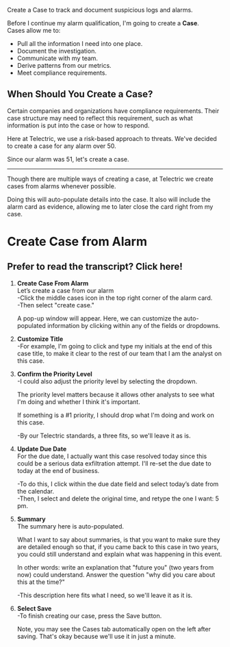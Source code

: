 
Create a Case to track and document suspicious logs and alarms.


Before I continue my alarm qualification, I'm going to create a **Case**.  
Cases allow me to:
- Pull all the information I need into one place.
- Document the investigation.
- Communicate with my team.
- Derive patterns from our metrics.
- Meet compliance requirements.


## When Should You Create a Case?

Certain companies and organizations have compliance requirements. Their case structure may need to reflect this requirement, such as what information is put into the case or how to respond.

Here at Telectric, we use a risk-based approach to threats. We've decided to create a case for any alarm over 50.  
  
Since our alarm was 51, let's create a case.


<hr>


Though there are multiple ways of creating a case, at Telectric we create cases from alarms whenever possible.  
  
Doing this will auto-populate details into the case. It also will include the alarm card as evidence, allowing me to later close the card right from my case.


# Create Case from Alarm


## Prefer to read the transcript? Click here!

1. **Create Case From Alarm**  
    Let’s create a case from our alarm  
    -Click the middle cases icon in the top right corner of the alarm card.  
    -Then select "create case."  
      
    A pop-up window will appear. Here, we can customize the auto-populated information by clicking within any of the fields or dropdowns. 
2. **Customize Title**  
    -For example, I'm going to click and type my initials at the end of this case title, to make it clear to the rest of our team that I am the analyst on this case.  
    
3. **Confirm the Priority Level**  
    -I could also adjust the priority level by selecting the dropdown.  
      
    The priority level matters because it allows other analysts to see what I'm doing and whether I think it's important.  
      
    If something is a #1 priority, I should drop what I'm doing and work on this case.  
      
    -By our Telectric standards, a three fits, so we'll leave it as is.  
    
4. **Update Due Date**  
    For the due date, I actually want this case resolved today since this could be a serious data exfiltration attempt. I'll re-set the due date to today at the end of business.  
      
    -To do this, I click within the due date field and select today’s date from the calendar.  
    -Then, I select and delete the original time, and retype the one I want: 5 pm. 
5. **Summary**  
    The summary here is auto-populated.  
      
    What I want to say about summaries, is that you want to make sure they are detailed enough so that, if you came back to this case in two years, you could still understand and explain what was happening in this event.  
      
    In other words: write an explanation that "future you" (two years from now) could understand. Answer the question "why did you care about this at the time?"  
      
    -This description here fits what I need, so we'll leave it as it is.  
    
6. **Select Save**  
    -To finish creating our case, press the Save button.  
      
    Note, you may see the Cases tab automatically open on the left after saving. That's okay because we'll use it in just a minute.


